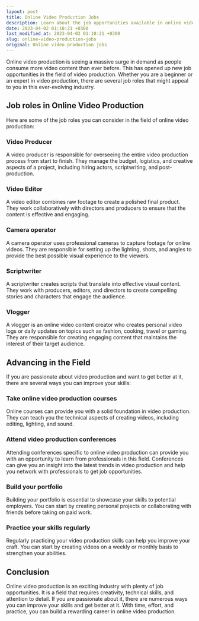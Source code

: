 ```yaml
---
layout: post
title: Online Video Production Jobs
description: Learn about the job opportunities available in online video production and how to advance in this field.
date: 2023-04-02 01:10:21 +0300
last_modified_at: 2023-04-02 01:10:21 +0300
slug: online-video-production-jobs
original: Online video production jobs
---
```

Online video production is seeing a massive surge in demand as people consume more video content than ever before. This has opened up new job opportunities in the field of video production. Whether you are a beginner or an expert in video production, there are several job roles that might appeal to you in this ever-evolving industry.

## Job roles in Online Video Production
Here are some of the job roles you can consider in the field of online video production:

### Video Producer
A video producer is responsible for overseeing the entire video production process from start to finish. They manage the budget, logistics, and creative aspects of a project, including hiring actors, scriptwriting, and post-production.

### Video Editor
A video editor combines raw footage to create a polished final product. They work collaboratively with directors and producers to ensure that the content is effective and engaging. 

### Camera operator
A camera operator uses professional cameras to capture footage for online videos. They are responsible for setting up the lighting, shots, and angles to provide the best possible visual experience to the viewers.

### Scriptwriter
A scriptwriter creates scripts that translate into effective visual content. They work with producers, editors, and directors to create compelling stories and characters that engage the audience.

### Vlogger
A vlogger is an online video content creator who creates personal video logs or daily updates on topics such as fashion, cooking, travel or gaming. They are responsible for creating engaging content that maintains the interest of their target audience.

## Advancing in the Field
If you are passionate about video production and want to get better at it, there are several ways you can improve your skills:

### Take online video production courses
Online courses can provide you with a solid foundation in video production. They can teach you the technical aspects of creating videos, including editing, lighting, and sound.

### Attend video production conferences
Attending conferences specific to online video production can provide you with an opportunity to learn from professionals in this field. Conferences can give you an insight into the latest trends in video production and help you network with professionals to get job opportunities.

### Build your portfolio
Building your portfolio is essential to showcase your skills to potential employers. You can start by creating personal projects or collaborating with friends before taking on paid work.

### Practice your skills regularly
Regularly practicing your video production skills can help you improve your craft. You can start by creating videos on a weekly or monthly basis to strengthen your abilities.

## Conclusion
Online video production is an exciting industry with plenty of job opportunities. It is a field that requires creativity, technical skills, and attention to detail. If you are passionate about it, there are numerous ways you can improve your skills and get better at it. With time, effort, and practice, you can build a rewarding career in online video production.